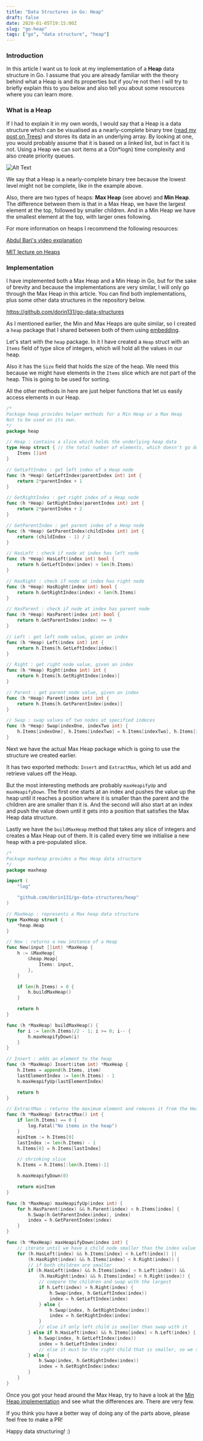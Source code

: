 ```yaml
---
title: "Data Structures in Go: Heap"
draft: false
date: 2020-01-05T19:15:00Z
slug: "go-heap"
tags: ["go", "data structure", "heap"]
---
```


### Introduction

In this article I want us to look at my implementation of a **Heap** data structure in Go. I assume that you are already familiar with the theory behind what a Heap is and its properties but if you're not then I will try to briefly explain this to you below and also tell you about some resources where you can learn more.

### What is a Heap

If I had to explain it in my own words, I would say that a Heap is a data structure which can be visualised as a nearly-complete binary tree ([read my post on Trees](https://dev.to/dorin/data-structures-in-go-tree-bst-1960)) and stores its data in an underlying array. By looking at one, you would probably assume that it is based on a linked list, but in fact it is not. Using a Heap we can sort items at a O(n*logn) time complexity and also create priority queues.

![Alt Text](https://thepracticaldev.s3.amazonaws.com/i/q0dbcrmn64ycmmy5hwqc.png)

We say that a Heap is a nearly-complete binary tree because the lowest level might not be complete, like in the example above.

Also, there are two types of heaps: **Max Heap** (see above) and **Min Heap**. The difference between them is that in a Max Heap, we have the largest element at the top, followed by smaller children. And in a Min Heap we have the smallest element at the top, with larger ones following.

For more information on heaps I recommend the following resources:

[Abdul Bari's video explanation](https://www.youtube.com/watch?v=HqPJF2L5h9U)

[MIT lecture on Heaps](https://www.youtube.com/watch?v=B7hVxCmfPtM)

### Implementation

I have implemented both a Max Heap and a Min Heap in Go, but for the sake of brevity and because the implementations are very similar, I will only go through the Max Heap in this article. You can find both implementations, plus some other data structures in the repository below.

https://github.com/dorin131/go-data-structures

As I mentioned earlier, the Min and Max Heaps are quite similar, so I created a `heap` package that I shared between both of them using [embedding](https://golang.org/doc/effective_go.html#embedding).

Let's start with the `heap` package. In it I have created a `Heap` struct with an `Items` field of type slice of integers, which will hold all the values in our heap.

Also it has the `Size` field that holds the size of the heap. We need this because we might have elements in the `Items` slice which are not part of the heap. This is going to be used for sorting.

All the other methods in here are just helper functions that let us easily access elements in our Heap.

```go
/*
Package heap provides helper methods for a Min Heap or a Max Heap
Not to be used on its own.
*/
package heap

// Heap : contains a slice which holds the underlying heap data
type Heap struct { // the total number of elements, which doesn't go down on extract
	Items []int
}

// GetLeftIndex : get left index of a Heap node
func (h *Heap) GetLeftIndex(parentIndex int) int {
	return 2*parentIndex + 1
}

// GetRightIndex : get right index of a Heap node
func (h *Heap) GetRightIndex(parentIndex int) int {
	return 2*parentIndex + 2
}

// GetParentIndex : get parent index of a Heap node
func (h *Heap) GetParentIndex(childIndex int) int {
	return (childIndex - 1) / 2
}

// HasLeft : check if node at index has left node
func (h *Heap) HasLeft(index int) bool {
	return h.GetLeftIndex(index) < len(h.Items)
}

// HasRight : check if node at index has right node
func (h *Heap) HasRight(index int) bool {
	return h.GetRightIndex(index) < len(h.Items)
}

// HasParent : check if node at index has parent node
func (h *Heap) HasParent(index int) bool {
	return h.GetParentIndex(index) >= 0
}

// Left : get left node value, given an index
func (h *Heap) Left(index int) int {
	return h.Items[h.GetLeftIndex(index)]
}

// Right : get right node value, given an index
func (h *Heap) Right(index int) int {
	return h.Items[h.GetRightIndex(index)]
}

// Parent : get parent node value, given an index
func (h *Heap) Parent(index int) int {
	return h.Items[h.GetParentIndex(index)]
}

// Swap : swap values of two nodes at specified indeces
func (h *Heap) Swap(indexOne, indexTwo int) {
	h.Items[indexOne], h.Items[indexTwo] = h.Items[indexTwo], h.Items[indexOne]
}
``` 

Next we have the actual Max Heap package which is going to use the structure we created earlier.

It has two exported methods: `Insert` and `ExtractMax`, which let us add and retrieve values off the Heap.

But the most interesting methods are probably `maxHeapifyUp` and `maxHeapifyDown`. The first one starts at an index and pushes the value up the heap until it reaches a position where it is smaller than the parent and the children are are smaller than it is. And the second will also start at an index and push the value down until it gets into a position that satisfies the Max Heap data structure.

Lastly we have the `buildMaxHeap` method that takes any slice of integers and creates a Max Heap out of them. It is called every time we initialise a new heap with a pre-populated slice.

```go
/*
Package maxheap provides a Max Heap data structure
*/
package maxheap

import (
	"log"

	"github.com/dorin131/go-data-structures/heap"
)

// MaxHeap : represents a Max heap data structure
type MaxHeap struct {
	*heap.Heap
}

// New : returns a new instance of a Heap
func New(input []int) *MaxHeap {
	h := &MaxHeap{
		&heap.Heap{
			Items: input,
		},
	}

	if len(h.Items) > 0 {
		h.buildMaxHeap()
	}

	return h
}

func (h *MaxHeap) buildMaxHeap() {
	for i := len(h.Items)/2 - 1; i >= 0; i-- {
		h.maxHeapifyDown(i)
	}
}

// Insert : adds an element to the heap
func (h *MaxHeap) Insert(item int) *MaxHeap {
	h.Items = append(h.Items, item)
	lastElementIndex := len(h.Items) - 1
	h.maxHeapifyUp(lastElementIndex)

	return h
}

// ExtractMax : returns the maximum element and removes it from the Heap
func (h *MaxHeap) ExtractMax() int {
	if len(h.Items) == 0 {
		log.Fatal("No items in the heap")
	}
	minItem := h.Items[0]
	lastIndex := len(h.Items) - 1
	h.Items[0] = h.Items[lastIndex]

	// shrinking slice
	h.Items = h.Items[:len(h.Items)-1]

	h.maxHeapifyDown(0)

	return minItem
}

func (h *MaxHeap) maxHeapifyUp(index int) {
	for h.HasParent(index) && h.Parent(index) < h.Items[index] {
		h.Swap(h.GetParentIndex(index), index)
		index = h.GetParentIndex(index)
	}
}

func (h *MaxHeap) maxHeapifyDown(index int) {
	// iterate until we have a child node smaller than the index value
	for (h.HasLeft(index) && h.Items[index] < h.Left(index)) ||
		(h.HasRight(index) && h.Items[index] < h.Right(index)) {
		// if both children are smaller
		if (h.HasLeft(index) && h.Items[index] < h.Left(index)) &&
			(h.HasRight(index) && h.Items[index] < h.Right(index)) {
			// compare the children and swap with the largest
			if h.Left(index) > h.Right(index) {
				h.Swap(index, h.GetLeftIndex(index))
				index = h.GetLeftIndex(index)
			} else {
				h.Swap(index, h.GetRightIndex(index))
				index = h.GetRightIndex(index)
			}
			// else if only left child is smaller than swap with it
		} else if h.HasLeft(index) && h.Items[index] < h.Left(index) {
			h.Swap(index, h.GetLeftIndex(index))
			index = h.GetLeftIndex(index)
			// else it must be the right child that is smaller, so we swap with it
		} else {
			h.Swap(index, h.GetRightIndex(index))
			index = h.GetRightIndex(index)
		}
	}
}
```

Once you got your head around the Max Heap, try to have a look at the [Min Heap implementation](https://github.com/dorin131/go-data-structures/blob/master/minheap/minheap.go) and see what the differences are. There are very few.

If you think you have a better way of doing any of the parts above, please feel free to make a PR!

Happy data structuring! :)
